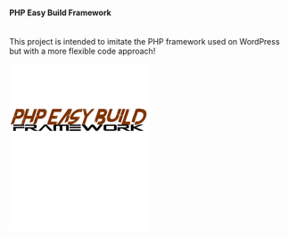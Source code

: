 <h4>PHP Easy Build Framework</h4><br>
This project is intended to imitate the PHP framework used on WordPress but with a more flexible code approach!

![Picture](https://raw.githubusercontent.com/RobCM/php_easy_build_framework/master/images/php_easy_build_framework_logo.png) 
